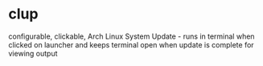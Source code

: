 clup
====

configurable, clickable, Arch Linux System Update - runs in terminal when clicked on launcher and keeps terminal open when update is complete for viewing output
